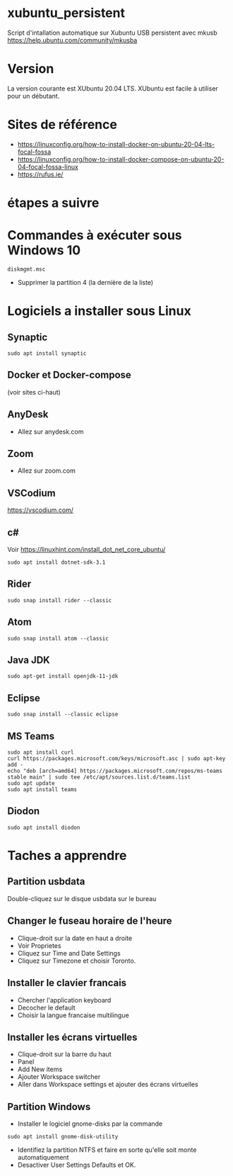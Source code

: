 # xubuntu_persistent

Script d'intallation automatique sur Xubuntu USB persistent avec mkusb https://help.ubuntu.com/community/mkusba

# Version

La version courante est XUbuntu 20.04 LTS.  XUbuntu est facile à utiliser pour un débutant.

# Sites de référence

* https://linuxconfig.org/how-to-install-docker-on-ubuntu-20-04-lts-focal-fossa
* https://linuxconfig.org/how-to-install-docker-compose-on-ubuntu-20-04-focal-fossa-linux
* https://rufus.ie/

# étapes a suivre

# Commandes à exécuter sous Windows 10

```
diskmgmt.msc
```

* Supprimer la partition 4 (la dernière de la liste)

# Logiciels a installer sous Linux

## Synaptic

```
sudo apt install synaptic
```

## Docker et Docker-compose

(voir sites ci-haut)

## AnyDesk

* Allez sur anydesk.com

## Zoom

* Allez sur zoom.com

## VSCodium

https://vscodium.com/

## c#

Voir https://linuxhint.com/install_dot_net_core_ubuntu/

```
sudo apt install dotnet-sdk-3.1
```

## Rider

```
sudo snap install rider --classic
```

## Atom

```
sudo snap install atom --classic
```

## Java JDK

```
sudo apt-get install openjdk-11-jdk
```

## Eclipse

```
sudo snap install --classic eclipse
```

## MS Teams

```
sudo apt install curl
curl https://packages.microsoft.com/keys/microsoft.asc | sudo apt-key add -
echo "deb [arch=amd64] https://packages.microsoft.com/repos/ms-teams stable main" | sudo tee /etc/apt/sources.list.d/teams.list
sudo apt update
sudo apt install teams

```

## Diodon

```
sudo apt install diodon
```

# Taches a apprendre

## Partition usbdata

Double-cliquez sur le disque usbdata sur le bureau

## Changer le fuseau horaire de l'heure

* Clique-droit sur la date en haut a droite
* Voir Proprietes
* Cliquez sur Time and Date Settings
* Cliquez sur Timezone et choisir Toronto.

## Installer le clavier francais

* Chercher l'application keyboard
* Decocher le default
* Choisir la langue francaise multilingue

## Installer les écrans virtuelles

* Clique-droit sur la barre du haut
* Panel
* Add New items
* Ajouter Workspace switcher
* Aller dans Workspace settings et ajouter des écrans virtuelles

## Partition Windows

* Installer le logiciel gnome-disks par la commande
```
sudo apt install gnome-disk-utility
```
* Identifiez la partition NTFS et faire en sorte qu'elle soit monte automatiquement
* Desactiver User Settings Defaults et OK.


